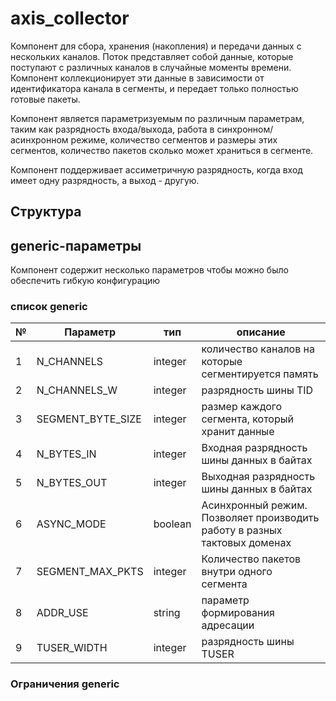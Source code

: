 # axis_collector

Компонент для сбора, хранения (накопления) и передачи данных с нескольких каналов. Поток представляет собой данные, которые поступают с различных каналов в случайные моменты времени. Компонент коллекционирует эти данные в зависимости от идентификатора канала в сегменты, и передает только полностью готовые пакеты. 

Компонент является параметризуемым по различным параметрам, таким как разрядность входа/выхода, работа в синхронном/асинхронном режиме, количество сегментов и размеры этих сегментов, количество пакетов сколько может храниться в сегменте. 

Компонент поддерживает ассиметричную разрядность, когда вход имеет одну разрядность, а выход - другую. 

## Структура


## generic-параметры

Компонент содержит несколько параметров чтобы можно было обеспечить гибкую конфигурацию

### список generic

№ | Параметр | тип | описание
--|----------|-----|---------
1 | N_CHANNELS | integer | количество каналов на которые сегментируется память
2 | N_CHANNELS_W | integer | разрядность шины TID
3 | SEGMENT_BYTE_SIZE | integer | размер каждого сегмента, который хранит данные
4 | N_BYTES_IN | integer | Входная разрядность шины данных в байтах
5 | N_BYTES_OUT | integer | Выходная разрядность шины данных в байтах
6 | ASYNC_MODE | boolean | Асинхронный режим. Позволяет производить работу в разных тактовых доменах
7 | SEGMENT_MAX_PKTS | integer | Количество пакетов внутри одного сегмента
8 | ADDR_USE | string | параметр формирования адресации
9 | TUSER_WIDTH | integer | разрядность шины TUSER

### Ограничения generic
